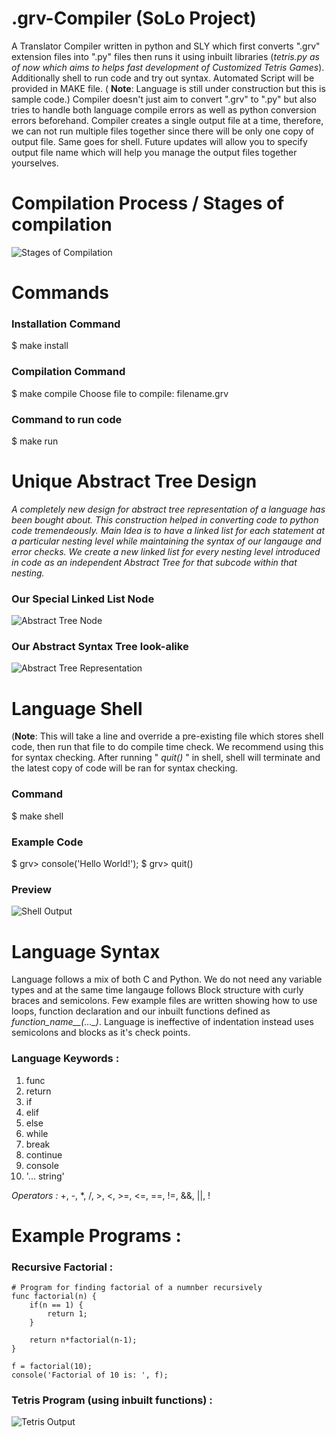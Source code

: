 # .grv-Compiler (SoLo Project)
A Translator Compiler written in python and SLY which first converts ".grv" extension files into ".py" files then runs it using inbuilt libraries (*tetris.py as of now which aims to helps fast development of Customized Tetris Games*). Additionally shell to run code and try out syntax.  Automated Script will be provided in MAKE file. ( **Note**: Language is still under construction but this is sample code.) Compiler doesn't just aim to convert ".grv" to ".py" but also tries to handle both language compile errors as well as python conversion errors beforehand.
Compiler creates a single output file at a time, therefore, we can not run multiple files together since there will be only one copy of output file. Same goes for shell. Future updates will allow you to specify output file name which will help you manage the output files together yourselves.





# Compilation Process / Stages of compilation 
![Stages of Compilation](https://drive.google.com/uc?export=view&id=1sDQk0M-cWpvHkaNh_Mu1PHc-5Z4VVhXB)




# Commands 

### Installation Command
$ make install

### Compilation Command
$ make compile
Choose file to compile: filename.grv

### Command to run code
$ make run




# Unique Abstract Tree Design 
*A completely new design for abstract tree representation of a language has been bought about. This construction helped in converting code to python code tremendeously. Main Idea is to have a linked list for each statement at a particular nesting level while maintaining the syntax of our langauge and error checks. We create a new linked list for every nesting level introduced in code as an independent Abstract Tree for that subcode within that nesting.*
### Our Special Linked List Node
![Abstract Tree Node](https://drive.google.com/uc?export=view&id=1nP4XifUIF_DiQf_XICtR6goNdpiQHH5M)

### Our Abstract Syntax Tree **look-alike**
![Abstract Tree Representation](https://drive.google.com/uc?export=view&id=1b87zMRVHATy0JSgbgUMwKQM_jb13R6JB)



# Language Shell
(**Note**: This will take a line and override a pre-existing file which stores shell code, then run that file to do compile time check. We recommend using this for syntax checking. After running " *quit()* " in shell, shell will terminate and the latest copy of code will be ran for syntax checking.

### Command 
$ make shell

### Example Code
$ grv> console('Hello World!');
$ grv> quit()

### Preview 
![Shell Output](https://drive.google.com/uc?export=view&id=1gK_sg8DQp2DbXX3oiW8yL5f9YLfECQmZ)


# Language Syntax 
Language follows a mix of both C and Python. We do not need any variable types and at the same time langauge follows Block structure with curly braces and semicolons. 
Few example files are written showing how to use loops, function declaration and our inbuilt functions defined as *function_name__(..._)*. Language is ineffective of indentation instead uses semicolons and blocks as it's check points.


### Language Keywords : 
1. func 
2. return
3. if 
4. elif
5. else 
6. while
7. break
8. continue
9. console
10. '... string'

*Operators :* +, -, *, /, >, <, >=, <=, ==, !=, &&, ||, !




# Example Programs :

### Recursive Factorial :
    # Program for finding factorial of a numnber recursively
    func factorial(n) {
        if(n == 1) {
            return 1;
        }

        return n*factorial(n-1);
    }

    f = factorial(10);
    console('Factorial of 10 is: ', f);
    
 
 ### Tetris Program (using inbuilt functions) : 
 ![Tetris Output](https://drive.google.com/uc?export=view&id=1gi1wg11uzmdWS5dgQp31cIwO1MWwUGaA)
